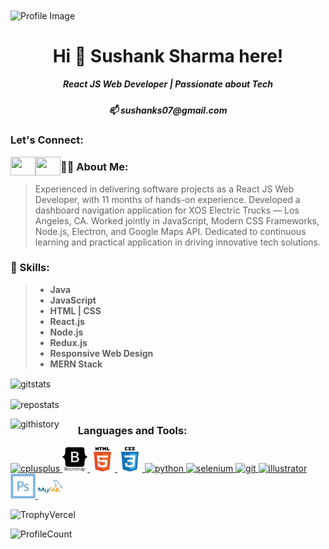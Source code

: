 <img src="https://media.licdn.com/dms/image/D5616AQEna6Dz4ow-nA/profile-displaybackgroundimage-shrink_350_1400/0/1676894104778?e=1691625600&v=beta&t=SzlqScZGC5jWaR0S-k1SZZqNagYQ-6zOL7lcTNLfolw" align="center" alt="Profile Image" />

<h1 align="center">Hi 👋 Sushank Sharma here!</h1>
<h5 align="center">React JS Web Developer | Passionate about Tech</h5>
<h5 align="center">📫 sushanks07@gmail.com</h5>

<h3 align="left">Let's Connect:</h3>
<p align="left">
<a href="https://www.linkedin.com/in/sushank-sharma-ss21/" target="blank"><img align="left" src="https://raw.githubusercontent.com/rahuldkjain/github-profile-readme-generator/master/src/images/icons/Social/linked-in-alt.svg" alt="" height="30" width="40" /></a>
<a href="https://sushanks07.wixsite.com/my-site-ss21" target="blank"><img align="left" src="https://www.vectorlogo.zone/logos/filemaker/filemaker-icon.svg" alt="" height="30" width="40" /></a>
</p>

<p><h3 align="left">👨‍💻 About Me:</h3></p>

> Experienced in delivering software projects as a React JS Web Developer, with 11 months of hands-on experience. Developed a dashboard navigation application for XOS Electric Trucks — Los Angeles, CA.
> Worked jointly in JavaScript, Modern CSS Frameworks, Node.js, Electron, and Google Maps API. Dedicated to continuous learning and practical application in driving innovative tech solutions.

<h3 align="left">🚀 Skills:</h3>

> - **Java**
> - **JavaScript**
> - **HTML | CSS**
> - **React.js**
> - **Node.js**
> - **Redux.js**
> - **Responsive Web Design**
> - **MERN Stack**

<p>
<p><img align="center" src="https://github-readme-stats.vercel.app/api/top-langs/?username=SushankSharma&hide_progress=true&theme=dark" alt="gitstats" width=400 /></p> 
<p><img align="center" src="https://readmestats.999857.xyz/api?username=SushankSharma&show_icons=true&locale=en&theme=dark" alt="repostats"/></p>
<p><img align="left" src="https://github-readme-streak-stats.herokuapp.com/?user=SushankSharma&theme=dark" alt="githistory" style="padding-right:30px"/></p>
</p>
</p>

<p>
<h3 align="left">Languages and Tools:</h3>
<p align="left">
<a href="https://www.w3schools.com/java/" target="_blank" rel="noreferrer"> <img src="https://www.vectorlogo.zone/logos/java/java-ar21.svg" alt="cplusplus" width="40" height="40"/> </a>
<a href="https://getbootstrap.com" target="_blank" rel="noreferrer"> <img src="https://raw.githubusercontent.com/devicons/devicon/master/icons/bootstrap/bootstrap-plain-wordmark.svg" alt="bootstrap" width="40" height="40"/> </a>
<a href="https://www.w3.org/html/" target="_blank" rel="noreferrer"> <img src="https://raw.githubusercontent.com/devicons/devicon/master/icons/html5/html5-original-wordmark.svg" alt="html5" width="40" height="40"/> </a>
<a href="https://www.w3schools.com/css/" target="_blank" rel="noreferrer"> <img src="https://raw.githubusercontent.com/devicons/devicon/master/icons/css3/css3-original-wordmark.svg" alt="css3" width="40" height="40"/> </a>
<a href="https://www.codecademy.com/courses/introduction-to-javascript/lessons/introduction-to-javascript/exercises/intro" target="_blank" rel="noreferrer"> <img src="https://www.vectorlogo.zone/logos/javascript/javascript-horizontal.svg" alt="python" width="40" height="40"/> </a>
<a href="https://www.coursera.org/learn/algorithms-part1" target="_blank" rel="noreferrer"> <img src="https://www.vectorlogo.zone/logos/coursera/coursera-ar21.svg" alt="selenium" width="40" height="40"/> </a>
<a href="https://git-scm.com/" target="_blank" rel="noreferrer"> <img src="https://www.vectorlogo.zone/logos/git-scm/git-scm-icon.svg" alt="git" width="40" height="40"/> </a>
<a href="https://www.adobe.com/in/products/illustrator.html" target="_blank" rel="noreferrer"> <img src="https://www.vectorlogo.zone/logos/adobe_illustrator/adobe_illustrator-icon.svg" alt="illustrator" width="40" height="40"/> </a>
<a href="https://www.photoshop.com/en" target="_blank" rel="noreferrer"> <img src="https://raw.githubusercontent.com/devicons/devicon/master/icons/photoshop/photoshop-line.svg" alt="photoshop" width="40" height="40"/> </a>
<a href="https://www.mysql.com/" target="_blank" rel="noreferrer"> <img src="https://raw.githubusercontent.com/devicons/devicon/master/icons/mysql/mysql-original-wordmark.svg" alt="mysql" width="40" height="40"/> </a>
</p>
</p>

<p align="left"> <img src="https://github-profile-trophy.vercel.app/?username=SushankSharma&column=-1&theme=onedark" alt="TrophyVercel" /></p>

<p align="left"> <img src="https://komarev.com/ghpvc/?username=SushankSharma&label=Profile%20views&color=0e75b6&style=flat" alt="ProfileCount" /> </p>
